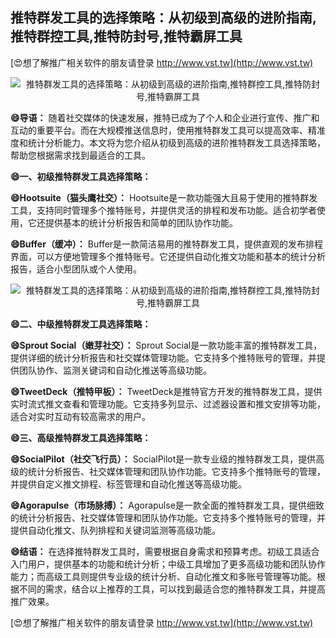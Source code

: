 ## **推特群发工具的选择策略：从初级到高级的进阶指南,推特群控工具,推特防封号,推特霸屏工具**

[😍想了解推广相关软件的朋友请登录 http://www.vst.tw](http://www.vst.tw)

 <center><img src="https://vst.tw/MP4/tuiguang/png/4.png" alt="推特群发工具的选择策略：从初级到高级的进阶指南,推特群控工具,推特防封号,推特霸屏工具"></center>

**😄导语：**
随着社交媒体的快速发展，推特已成为了个人和企业进行宣传、推广和互动的重要平台。而在大规模推送信息时，使用推特群发工具可以提高效率、精准度和统计分析能力。本文将为您介绍从初级到高级的进阶推特群发工具选择策略，帮助您根据需求找到最适合的工具。

**😄一、初级推特群发工具选择策略：**

**😄Hootsuite（猫头鹰社交）：**
Hootsuite是一款功能强大且易于使用的推特群发工具，支持同时管理多个推特账号，并提供灵活的排程和发布功能。适合初学者使用，它还提供基本的统计分析报告和简单的团队协作功能。

**😄Buffer（缓冲）：**
Buffer是一款简洁易用的推特群发工具，提供直观的发布排程界面，可以方便地管理多个推特账号。它还提供自动化推文功能和基本的统计分析报告，适合小型团队或个人使用。

 <center><img src="https://vst.tw/MP4/tuiguang/png/3.png" alt="推特群发工具的选择策略：从初级到高级的进阶指南,推特群控工具,推特防封号,推特霸屏工具"></center>

**😄二、中级推特群发工具选择策略：**

**😄Sprout Social（嫩芽社交）：**
Sprout Social是一款功能丰富的推特群发工具，提供详细的统计分析报告和社交媒体管理功能。它支持多个推特账号的管理，并提供团队协作、监测关键词和自动化推送等高级功能。

**😄TweetDeck（推特甲板）：**
TweetDeck是推特官方开发的推特群发工具，提供实时流式推文查看和管理功能。它支持多列显示、过滤器设置和推文安排等功能，适合对实时互动有较高需求的用户。

**😄三、高级推特群发工具选择策略：**

**😄SocialPilot（社交飞行员）：**
SocialPilot是一款专业级的推特群发工具，提供高级的统计分析报告、社交媒体管理和团队协作功能。它支持多个推特账号的管理，并提供自定义推文排程、标签管理和自动化推送等高级功能。

**😄Agorapulse（市场脉搏）：**
Agorapulse是一款全面的推特群发工具，提供细致的统计分析报告、社交媒体管理和团队协作功能。它支持多个推特账号的管理，并提供自动化推文、队列排程和关键词监测等高级功能。

**😄结语：**
在选择推特群发工具时，需要根据自身需求和预算考虑。初级工具适合入门用户，提供基本的功能和统计分析；中级工具增加了更多高级功能和团队协作能力；而高级工具则提供专业级的统计分析、自动化推文和多账号管理等功能。根据不同的需求，结合以上推荐的工具，可以找到最适合您的推特群发工具，并提高推广效果。

[😍想了解推广相关软件的朋友请登录 http://www.vst.tw](http://www.vst.tw)



